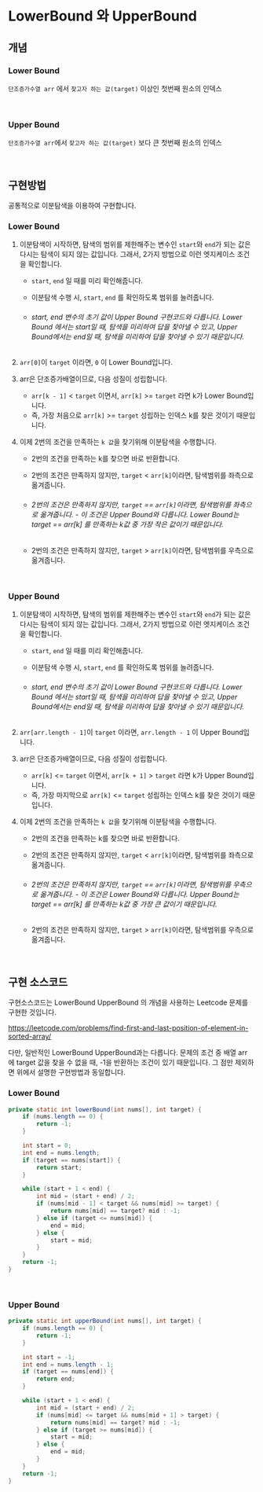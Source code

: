 # LowerBound 와 UpperBound

## 개념

### Lower Bound

`단조증가수열 arr` 에서 `찾고자 하는 값(target)` 이상인 첫번째 원소의 인덱스

<br>

### Upper Bound

`단조증가수열 arr`에서 `찾고자 하는 값(target)` 보다 큰 첫번째 원소의 인덱스

<br>

## 구현방법

공통적으로 이분탐색을 이용하여 구현합니다.

### Lower Bound

1. 이분탐색이 시작하면, 탐색의 범위를 제한해주는 변수인 `start`와 `end`가 되는 값은 다시는 탐색이 되지 않는 값입니다. 그래서, 2가지 방법으로 이런 엣지케이스 조건을 확인합니다.

   - `start`, `end` 일 때를 미리 확인해줍니다.

   - 이분탐색 수행 시, `start`, `end` 를 확인하도록 범위를 늘려줍니다.

   - ###### start, end 변수의 초기 값이 Upper Bound 구현코드와 다릅니다. Lower Bound 에서는 start일 때, 탐색을 미리하여 답을 찾아낼 수 있고, Upper Bound에서는 end일 때, 탐색을 미리하여 답을 찾아낼 수 있기 때문입니다.

2. `arr[0]`이 `target` 이라면, `0` 이 Lower Bound입니다.

3. arr은 단조증가배열이므로, 다음 성질이 성립합니다.

   - `arr[k - 1]` < `target` 이면서, `arr[k]` >= `target` 라면 k가 Lower Bound입니다.
   - 즉, 가장 처음으로 `arr[k]` >= `target` 성립하는 인덱스 k를 찾은 것이기 때문입니다.

4. 이제 2번의 조건을 만족하는 `k 값`을 찾기위해 이분탐색을 수행합니다.

   - 2번의 조건을 만족하는 k를 찾으면 바로 반환합니다.

   - 2번의 조건은 만족하지 않지만, `target` < `arr[k]`이라면, 탐색범위를 좌측으로 옮겨줍니다.

   - ###### 2번의 조건은 만족하지 않지만, `target` == `arr[k]`이라면, 탐색범위를 좌측으로 옮겨줍니다. - 이 조건은 Upper Bound와 다릅니다. Lower Bound는 target == arr[k] 를 만족하는 k값 중 가장 작은 값이기 때문입니다.

   - 2번의 조건은 만족하지 않지만, `target` > `arr[k]`이라면, 탐색범위를 우측으로 옮겨줍니다.

<br>

### Upper Bound

1. 이분탐색이 시작하면, 탐색의 범위를 제한해주는 변수인 `start`와 `end`가 되는 값은 다시는 탐색이 되지 않는 값입니다. 그래서, 2가지 방법으로 이런 엣지케이스 조건을 확인합니다.

   - `start`, `end` 일 때를 미리 확인해줍니다.

   - 이분탐색 수행 시, `start`, `end` 를 확인하도록 범위를 늘려줍니다.

   - ###### start, end 변수의 초기 값이 Lower Bound 구현코드와 다릅니다. Lower Bound 에서는 start일 때, 탐색을 미리하여 답을 찾아낼 수 있고, Upper Bound에서는 end일 때, 탐색을 미리하여 답을 찾아낼 수 있기 때문입니다.

2. `arr[arr.length - 1]`이 `target` 이라면, `arr.length - 1` 이 Upper Bound입니다.

3. arr은 단조증가배열이므로, 다음 성질이 성립합니다.

   - `arr[k]` <= `target` 이면서, `arr[k + 1]` > `target` 라면 k가 Upper Bound입니다.
   - 즉, 가장 마지막으로 `arr[k]` <= `target` 성립하는 인덱스 k를 찾은 것이기 때문입니다.

4. 이제 2번의 조건을 만족하는 `k 값`을 찾기위해 이분탐색을 수행합니다.

   - 2번의 조건을 만족하는 k를 찾으면 바로 반환합니다.

   - 2번의 조건은 만족하지 않지만, `target` < `arr[k]`이라면, 탐색범위를 좌측으로 옮겨줍니다.

   - ###### 2번의 조건은 만족하지 않지만, `target` == `arr[k]`이라면, 탐색범위를 우측으로 옮겨줍니다. - 이 조건은 Lower Bound와 다릅니다. Upper Bound는 target == arr[k] 를 만족하는 k값 중 가장 큰 값이기 때문입니다.

   - 2번의 조건은 만족하지 않지만, `target` > `arr[k]`이라면, 탐색범위를 우측으로 옮겨줍니다.

<br>

## 구현 소스코드

구현소스코드는 LowerBound UpperBound 의 개념을 사용하는 Leetcode 문제를 구현한 것입니다.

https://leetcode.com/problems/find-first-and-last-position-of-element-in-sorted-array/

다만, 일반적인 LowerBound UpperBound과는 다릅니다. 문제의 조건 중 배열 arr 에 target 값을 찾을 수 없을 때, -1을 반환하는 조건이 있기 때문입니다. 그 점만 제외하면 위에서 설명한 구현방법과 동일합니다.

### Lower Bound

```java
private static int lowerBound(int nums[], int target) {
    if (nums.length == 0) {
        return -1;
    }

	int start = 0;
	int end = nums.length;
	if (target == nums[start]) {
		return start;
	}

	while (start + 1 < end) {
    	int mid = (start + end) / 2;
        if (nums[mid - 1] < target && nums[mid] >= target) {
            return nums[mid] == target? mid : -1;
        } else if (target <= nums[mid]) {
            end = mid;
        } else {
            start = mid;
        }
    }
    return -1;
}
```

<br>

### Upper Bound

```java
private static int upperBound(int nums[], int target) {
	if (nums.length == 0) {
		return -1;
	}

	int start = -1;
	int end = nums.length - 1;
	if (target == nums[end]) {
		return end;
	}

	while (start + 1 < end) {
		int mid = (start + end) / 2;
		if (nums[mid] <= target && nums[mid + 1] > target) {
			return nums[mid] == target? mid : -1;
		} else if (target >= nums[mid]) {
			start = mid;
		} else {
			end = mid;
		}
	}
	return -1;
}
```

